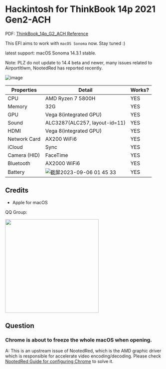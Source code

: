 # Hackintosh for ThinkBook 14p 2021 Gen2-ACH

PDF: [ThinkBook_14p_G2_ACH Reference](https://psref.lenovo.com/syspool/Sys/PDF/ThinkBook/ThinkBook_14p_G2_ACH/ThinkBook_14p_G2_ACH_Spec.pdf)

This EFI aims to work with `macOS Sonoma` now. Stay tuned :)

latest support: macOS Sonoma 14.3.1 stable.

Note: PLZ do not update to 14.4 beta and newer, many issues related to AirportItlwm, NootedRed has reported recently.

![image](https://github.com/Kingtous/thinkbook14p-Gen2-ACH-hackintosh/assets/39793325/02f40418-6ff5-49aa-8fae-fe562e95be5f)


|Properties|Detail| Works? |
|---|-----|--|
|CPU|AMD Ryzen 7 5800H| YES|
|Memory|32G| YES|
|GPU|Vega 8(integrated GPU)| YES|
|Sound|ALC3287(ALC257, layout-id=11)|YES|
|HDMI|Vega 8(integrated GPU)|YES|
|Network Card| AX200 WiFi6|YES|
|iCloud|Sync|YES|
|Camera (HID)|FaceTime|YES|
|Bluetooth|AX2000 WiFi6|YES|
|Battery|![截屏2023-09-06 01 45 33](https://github.com/Kingtous/thinkbook14p-Gen2-ACH-hackintosh/assets/39793325/105d003c-ba13-4ee9-85b9-3988d7ffb01f)|YES|


## Credits

- Apple for macOS

QQ Group:

<p><img src="https://github.com/Kingtous/thinkbook14p-Gen2-ACH-hackintosh/assets/39793325/bd834b10-c755-4745-83b3-feadd75e0051" width=300></img></p>


## Question

### Chrome is about to freeze the whole macOS when opening.

A: This is an upstream issue of NootedRed, which is the AMD graphic driver which is responsible for accelerate video encoding/decoding. Please check [NootedRed Guide for configuring Chrome](https://chefkissinc.github.io/nred#chrome-chromium-based-browsers-and-apps-like-sublime-text-cause-graphical-artefacts-amongst-other-problems) to solve it.
